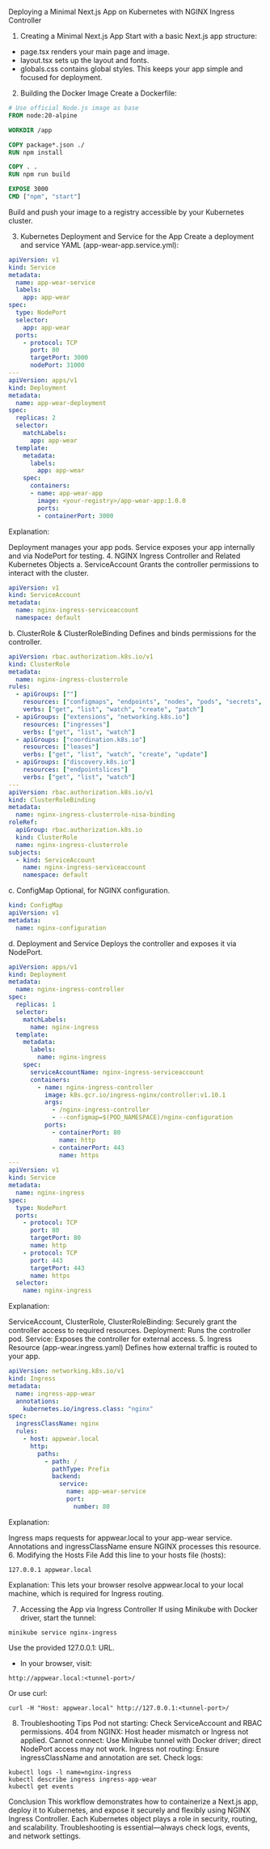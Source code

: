 Deploying a Minimal Next.js App on Kubernetes with NGINX Ingress Controller
1. Creating a Minimal Next.js App
Start with a basic Next.js app structure:

* page.tsx renders your main page and image.
* layout.tsx sets up the layout and fonts.
* globals.css contains global styles.
This keeps your app simple and focused for deployment.

2. Building the Docker Image
Create a Dockerfile:
```Dockerfile
# Use official Node.js image as base
FROM node:20-alpine

WORKDIR /app

COPY package*.json ./
RUN npm install

COPY . .
RUN npm run build

EXPOSE 3000
CMD ["npm", "start"]
```
Build and push your image to a registry accessible by your Kubernetes cluster.

3. Kubernetes Deployment and Service for the App
Create a deployment and service YAML (app-wear-app.service.yml):
```yaml
apiVersion: v1
kind: Service
metadata:
  name: app-wear-service
  labels:
    app: app-wear
spec:
  type: NodePort
  selector:
    app: app-wear
  ports:
    - protocol: TCP
      port: 80
      targetPort: 3000
      nodePort: 31000
---
apiVersion: apps/v1
kind: Deployment
metadata:
  name: app-wear-deployment
spec:
  replicas: 2
  selector:
    matchLabels:
      app: app-wear
  template:
    metadata:
      labels:
        app: app-wear
    spec:
      containers:
      - name: app-wear-app
        image: <your-registry>/app-wear-app:1.0.0
        ports:
        - containerPort: 3000
```
Explanation:

Deployment manages your app pods.
Service exposes your app internally and via NodePort for testing.
4. NGINX Ingress Controller and Related Kubernetes Objects
a. ServiceAccount
Grants the controller permissions to interact with the cluster.
```yaml
apiVersion: v1
kind: ServiceAccount
metadata:
  name: nginx-ingress-serviceaccount
  namespace: default
```
b. ClusterRole & ClusterRoleBinding
Defines and binds permissions for the controller.
```yaml
apiVersion: rbac.authorization.k8s.io/v1
kind: ClusterRole
metadata:
  name: nginx-ingress-clusterrole
rules:
  - apiGroups: [""]
    resources: ["configmaps", "endpoints", "nodes", "pods", "secrets", "services", "events"]
    verbs: ["get", "list", "watch", "create", "patch"]
  - apiGroups: ["extensions", "networking.k8s.io"]
    resources: ["ingresses"]
    verbs: ["get", "list", "watch"]
  - apiGroups: ["coordination.k8s.io"]
    resources: ["leases"]
    verbs: ["get", "list", "watch", "create", "update"]
  - apiGroups: ["discovery.k8s.io"]
    resources: ["endpointslices"]
    verbs: ["get", "list", "watch"]
---
apiVersion: rbac.authorization.k8s.io/v1
kind: ClusterRoleBinding
metadata:
  name: nginx-ingress-clusterrole-nisa-binding
roleRef:
  apiGroup: rbac.authorization.k8s.io
  kind: ClusterRole
  name: nginx-ingress-clusterrole
subjects:
  - kind: ServiceAccount
    name: nginx-ingress-serviceaccount
    namespace: default
```
c. ConfigMap
Optional, for NGINX configuration.
```yaml
kind: ConfigMap
apiVersion: v1
metadata: 
  name: nginx-configuration
```
d. Deployment and Service
Deploys the controller and exposes it via NodePort.
```yaml
apiVersion: apps/v1
kind: Deployment
metadata:
  name: nginx-ingress-controller
spec:
  replicas: 1
  selector:
    matchLabels:
      name: nginx-ingress
  template:
    metadata:
      labels:
        name: nginx-ingress
    spec:
      serviceAccountName: nginx-ingress-serviceaccount
      containers:
        - name: nginx-ingress-controller
          image: k8s.gcr.io/ingress-nginx/controller:v1.10.1
          args:
            - /nginx-ingress-controller
            - --configmap=$(POD_NAMESPACE)/nginx-configuration
          ports:
            - containerPort: 80
              name: http
            - containerPort: 443
              name: https
---
apiVersion: v1
kind: Service
metadata:
  name: nginx-ingress
spec:
  type: NodePort
  ports:
    - protocol: TCP
      port: 80
      targetPort: 80
      name: http
    - protocol: TCP
      port: 443
      targetPort: 443
      name: https
  selector:
    name: nginx-ingress
```
Explanation:

ServiceAccount, ClusterRole, ClusterRoleBinding: Securely grant the controller access to required resources.
Deployment: Runs the controller pod.
Service: Exposes the controller for external access.
5. Ingress Resource (app-wear.ingress.yaml)
Defines how external traffic is routed to your app.
```yaml
apiVersion: networking.k8s.io/v1
kind: Ingress
metadata:
  name: ingress-app-wear
  annotations:
    kubernetes.io/ingress.class: "nginx"
spec:
  ingressClassName: nginx
  rules:
    - host: appwear.local
      http:
        paths:
          - path: /
            pathType: Prefix
            backend:
              service:
                name: app-wear-service
                port:
                  number: 80
```

Explanation:

Ingress maps requests for appwear.local to your app-wear service.
Annotations and ingressClassName ensure NGINX processes this resource.
6. Modifying the Hosts File
Add this line to your hosts file (hosts):
```hosts
127.0.0.1 appwear.local
```

Explanation:
This lets your browser resolve appwear.local to your local machine, which is required for Ingress routing.

7. Accessing the App via Ingress Controller
If using Minikube with Docker driver, start the tunnel:
```shell
minikube service nginx-ingress
```
Use the provided 127.0.0.1:<port> URL.

* In your browser, visit:
```
http://appwear.local:<tunnel-port>/
```
Or use curl:
```
curl -H "Host: appwear.local" http://127.0.0.1:<tunnel-port>/
```
8. Troubleshooting Tips
Pod not starting: Check ServiceAccount and RBAC permissions.
404 from NGINX: Host header mismatch or Ingress not applied.
Cannot connect: Use Minikube tunnel with Docker driver; direct NodePort access may not work.
Ingress not routing: Ensure ingressClassName and annotation are set.
Check logs:
```shell
kubectl logs -l name=nginx-ingress
kubectl describe ingress ingress-app-wear
kubectl get events
```
Conclusion
This workflow demonstrates how to containerize a Next.js app, deploy it to Kubernetes, and expose it securely and flexibly using NGINX Ingress Controller.
Each Kubernetes object plays a role in security, routing, and scalability.
Troubleshooting is essential—always check logs, events, and network settings.

